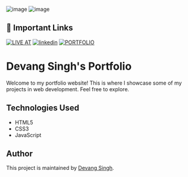 ![image](https://github.com/devang-singh0/portfolio/assets/100257042/db72c4d6-23d9-4b31-ab00-59f3812049cf)
![image](https://github.com/devang-singh0/portfolio/assets/100257042/b35ccacc-dd0c-42aa-892a-9def5af41861)

## 🔗 Important Links
[![LIVE AT](https://img.shields.io/badge/LIVE_AT-000?style=for-the-badge&logo=ko-fi&logoColor=white)](https://devang-singh0.github.io/portfolio)
[![linkedin](https://img.shields.io/badge/linkedin-0A66C2?style=for-the-badge&logo=linkedin&logoColor=white)](https://www.linkedin.com/in/devang-singh-b29353255/)
[![PORTFOLIO](https://img.shields.io/badge/portfolio-1DA1F2?style=for-the-badge&logo=github&logoColor=white)](https://devang-singh0.github.io/portfolio)


# Devang Singh's Portfolio

Welcome to my portfolio website! This is where I showcase some of my projects in web development. Feel free to explore.

## Technologies Used

- HTML5
- CSS3
- JavaScript


## Author

This project is maintained by [Devang Singh](https://github.com/devang-singh0).

